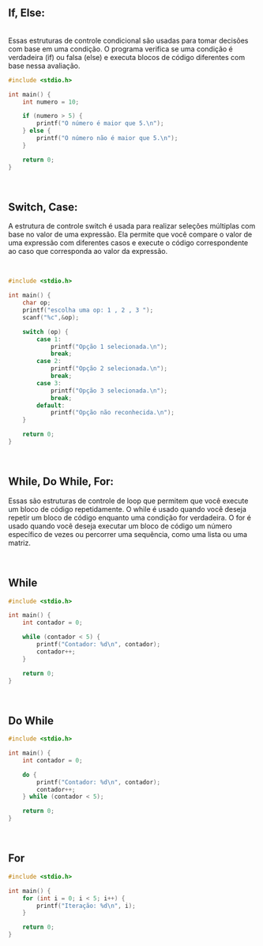 ## If, Else: 
<BR>
Essas estruturas de controle condicional são usadas para tomar decisões com base em uma condição. O programa verifica se uma condição é verdadeira (if) ou falsa (else) e executa blocos de código diferentes com base nessa avaliação.

<BR>

```C
#include <stdio.h>

int main() {
    int numero = 10;

    if (numero > 5) {
        printf("O número é maior que 5.\n");
    } else {
        printf("O número não é maior que 5.\n");
    }

    return 0;
}
```
<BR>

## Switch, Case: 
A estrutura de controle switch é usada para realizar seleções múltiplas com base no valor de uma expressão. Ela permite que você compare o valor de uma expressão com diferentes casos e execute o código correspondente ao caso que corresponda ao valor da expressão.

<BR>

```C
#include <stdio.h>

int main() {
    char op;
    printf("escolha uma op: 1 , 2 , 3 ");
    scanf("%c",&op);

    switch (op) {
        case 1:
            printf("Opção 1 selecionada.\n");
            break;
        case 2:
            printf("Opção 2 selecionada.\n");
            break;
        case 3:
            printf("Opção 3 selecionada.\n");
            break;
        default:
            printf("Opção não reconhecida.\n");
    }

    return 0;
}
```
<BR>

## While, Do While, For: 
Essas são estruturas de controle de loop que permitem que você execute um bloco de código repetidamente. O while é usado quando você deseja repetir um bloco de código enquanto uma condição for verdadeira. O for é usado quando você deseja executar um bloco de código um número específico de vezes ou percorrer uma sequência, como uma lista ou uma matriz.

<BR>

## While

```c
#include <stdio.h>

int main() {
    int contador = 0;

    while (contador < 5) {
        printf("Contador: %d\n", contador);
        contador++;
    }

    return 0;
}
```
<br>

## Do While

```c
#include <stdio.h>

int main() {
    int contador = 0;

    do {
        printf("Contador: %d\n", contador);
        contador++;
    } while (contador < 5);

    return 0;
}
```
<br>

## For

```c
#include <stdio.h>

int main() {
    for (int i = 0; i < 5; i++) {
        printf("Iteração: %d\n", i);
    }

    return 0;
}
```